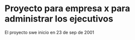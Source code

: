 # Proyecto para empresa x para administrar los ejecutivos
El proyecto swe inicio en 23 de sep de 2001
